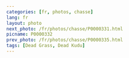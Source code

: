 ```yaml
---
categories: [fr, photos, chasse]
lang: fr
layout: photo
next_photo: /fr/photos/chasse/P0000331.html
picname: P0000332
prev_photo: /fr/photos/chasse/P0000335.html
tags: [Dead Grass, Dead Kudu]
---
```

